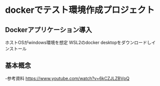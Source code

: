 # dockerでテスト環境作成プロジェクト

## Dockerアプリケーション導入
ホストOSがwindows環境を想定
WSL2のdocker desktopをダウンロードしインストール

## 基本概念

-参考資料
https://www.youtube.com/watch?v=6kCZJLZBVpQ

